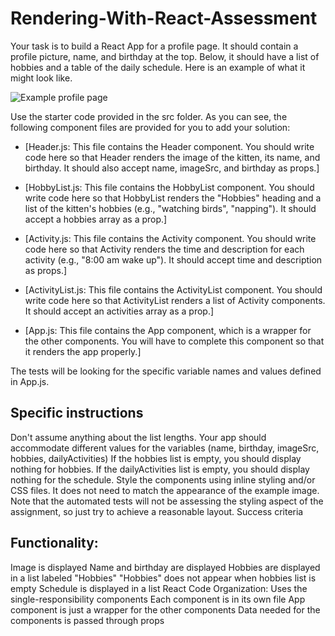 # Rendering-With-React-Assessment

Your task is to build a React App for a profile page. It should contain a profile picture, name, and birthday at the top. Below, it should have a list of hobbies and a table of the daily schedule. Here is an example of what it might look like.

![Example profile page](https://res.cloudinary.com/strive/image/upload/w_1000,h_1000,c_limit/f9c0c6f475a7d6d357f070e269501876-ple_profile_page.png)

Use the starter code provided in the src folder. As you can see, the following component files are provided for you to add your solution:

- [Header.js: This file contains the Header component. You should write code here so that Header renders the image of the kitten, its name, and birthday. It should also accept name, imageSrc, and birthday as props.]

- [HobbyList.js: This file contains the HobbyList component. You should write code here so that HobbyList renders the "Hobbies" heading and a list of the kitten's hobbies (e.g., "watching birds", "napping"). It should accept a hobbies array as a prop.]

- [Activity.js: This file contains the Activity component. You should write code here so that Activity renders the time and description for each activity (e.g., "8:00 am wake up"). It should accept time and description as props.]

- [ActivityList.js: This file contains the ActivityList component. You should write code here so that ActivityList renders a list of Activity components. It should accept an activities array as a prop.]

- [App.js: This file contains the App component, which is a wrapper for the other components. You will have to complete this component so that it renders the app properly.]

The tests will be looking for the specific variable names and values defined in App.js.

## Specific instructions
Don't assume anything about the list lengths. Your app should accommodate different values for the variables (name, birthday, imageSrc, hobbies, dailyActivities)
If the hobbies list is empty, you should display nothing for hobbies.
If the dailyActivities list is empty, you should display nothing for the schedule.
Style the components using inline styling and/or CSS files. It does not need to match the appearance of the example image. Note that the automated tests will not be assessing the styling aspect of the assignment, so just try to achieve a reasonable layout.
Success criteria

## Functionality:
Image is displayed
Name and birthday are displayed
Hobbies are displayed in a list labeled "Hobbies"
"Hobbies" does not appear when hobbies list is empty
Schedule is displayed in a list
React Code Organization:
Uses the single-responsibility components
Each component is in its own file
App component is just a wrapper for the other components
Data needed for the components is passed through props
